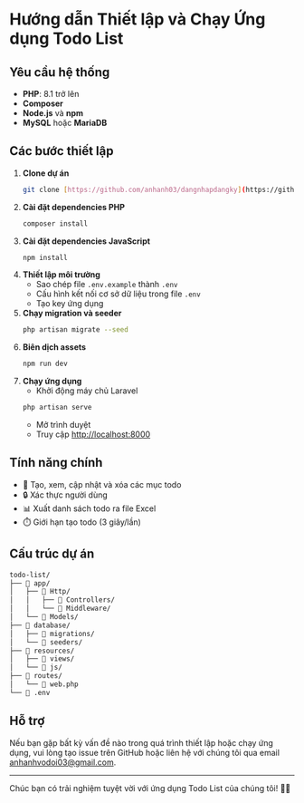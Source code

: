# Hướng dẫn Thiết lập và Chạy Ứng dụng Todo List

## Yêu cầu hệ thống
- **PHP**: 8.1 trở lên
- **Composer**
- **Node.js** và **npm**
- **MySQL** hoặc **MariaDB**

## Các bước thiết lập

1. **Clone dự án**
    ```bash
    git clone [https://github.com/anhanh03/dangnhapdangky](https://github.com/anhanh03/todo_list).git
    ```
2. **Cài đặt dependencies PHP**
    ```bash
    composer install
    ```
3. **Cài đặt dependencies JavaScript**
    ```bash
    npm install
    ```
4. **Thiết lập môi trường**
   - Sao chép file `.env.example` thành `.env`
   - Cấu hình kết nối cơ sở dữ liệu trong file `.env`
   - Tạo key ứng dụng
5. **Chạy migration và seeder**
    ```bash
    php artisan migrate --seed
    ```
6. **Biên dịch assets**
    ```bash
    npm run dev
    ```
7. **Chạy ứng dụng**
   - Khởi động máy chủ Laravel
   ```bash
   php artisan serve
   ```
   - Mở trình duyệt
   - Truy cập [http://localhost:8000](http://localhost:8000)

## Tính năng chính
- 📝 Tạo, xem, cập nhật và xóa các mục todo
- 🔒 Xác thực người dùng
- 📊 Xuất danh sách todo ra file Excel
- ⏱️ Giới hạn tạo todo (3 giây/lần)

## Cấu trúc dự án
```bash
todo-list/
├── 📂 app/
│   ├── 📂 Http/
│   │   ├── 📂 Controllers/
│   │   └── 📂 Middleware/
│   └── 📂 Models/
├── 📂 database/
│   ├── 📂 migrations/
│   └── 📂 seeders/
├── 📂 resources/
│   ├── 📂 views/
│   └── 📂 js/
├── 📂 routes/
│   └── 📄 web.php
└── 📄 .env
```
## Hỗ trợ
Nếu bạn gặp bất kỳ vấn đề nào trong quá trình thiết lập hoặc chạy ứng dụng, vui lòng tạo issue trên GitHub hoặc liên hệ với chúng tôi qua email [anhanhvodoi03@gmail.com](mailto:anhanhvodoi03@gmail.com).

---

Chúc bạn có trải nghiệm tuyệt vời với ứng dụng Todo List của chúng tôi! 🚀✨
